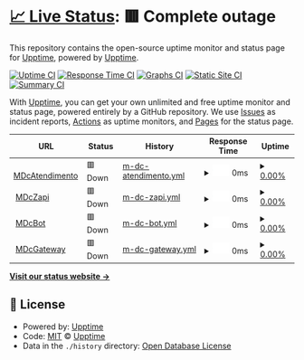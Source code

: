 # [📈 Live Status](https://demo.upptime.js.org): <!--live status--> **🟥 Complete outage**

This repository contains the open-source uptime monitor and status page for [Upptime](https://upptime.js.org), powered by [Upptime](https://github.com/upptime/upptime).

[![Uptime CI](https://github.com/aspiretony/uptimeservice/workflows/Uptime%20CI/badge.svg)](https://github.com/aspiretony/uptimeservice/actions?query=workflow%3A%22Uptime+CI%22)
[![Response Time CI](https://github.com/aspiretony/uptimeservice/workflows/Response%20Time%20CI/badge.svg)](https://github.com/aspiretony/uptimeservice/actions?query=workflow%3A%22Response+Time+CI%22)
[![Graphs CI](https://github.com/aspiretony/uptimeservice/workflows/Graphs%20CI/badge.svg)](https://github.com/aspiretony/uptimeservice/actions?query=workflow%3A%22Graphs+CI%22)
[![Static Site CI](https://github.com/aspiretony/uptimeservice/workflows/Static%20Site%20CI/badge.svg)](https://github.com/aspiretony/uptimeservice/actions?query=workflow%3A%22Static+Site+CI%22)
[![Summary CI](https://github.com/aspiretony/uptimeservice/workflows/Summary%20CI/badge.svg)](https://github.com/aspiretony/uptimeservice/actions?query=workflow%3A%22Summary+CI%22)

With [Upptime](https://upptime.js.org), you can get your own unlimited and free uptime monitor and status page, powered entirely by a GitHub repository. We use [Issues](https://github.com/upptime/upptime/issues) as incident reports, [Actions](https://github.com/aspiretony/uptimeservice/actions) as uptime monitors, and [Pages](https://demo.upptime.js.org) for the status page.

<!--start: status pages-->
<!-- This summary is generated by Upptime (https://github.com/upptime/upptime) -->
<!-- Do not edit this manually, your changes will be overwritten -->
<!-- prettier-ignore -->
| URL | Status | History | Response Time | Uptime |
| --- | ------ | ------- | ------------- | ------ |
| <img alt="" src="https://icons.duckduckgo.com/ip3/atendimento.mdbr.tech.ico" height="13"> [MDcAtendimento](https://atendimento.mdbr.tech) | 🟥 Down | [m-dc-atendimento.yml](https://github.com/aspiretony/uptimeservice/commits/HEAD/history/m-dc-atendimento.yml) | <details><summary><img alt="Response time graph" src="./graphs/m-dc-atendimento/response-time-week.png" height="20"> 0ms</summary><br><a href="https://aspiretony.github.io/uptimeservice/history/m-dc-atendimento"><img alt="Response time 0" src="https://img.shields.io/endpoint?url=https%3A%2F%2Fraw.githubusercontent.com%2Faspiretony%2Fuptimeservice%2FHEAD%2Fapi%2Fm-dc-atendimento%2Fresponse-time.json"></a><br><a href="https://aspiretony.github.io/uptimeservice/history/m-dc-atendimento"><img alt="24-hour response time 0" src="https://img.shields.io/endpoint?url=https%3A%2F%2Fraw.githubusercontent.com%2Faspiretony%2Fuptimeservice%2FHEAD%2Fapi%2Fm-dc-atendimento%2Fresponse-time-day.json"></a><br><a href="https://aspiretony.github.io/uptimeservice/history/m-dc-atendimento"><img alt="7-day response time 0" src="https://img.shields.io/endpoint?url=https%3A%2F%2Fraw.githubusercontent.com%2Faspiretony%2Fuptimeservice%2FHEAD%2Fapi%2Fm-dc-atendimento%2Fresponse-time-week.json"></a><br><a href="https://aspiretony.github.io/uptimeservice/history/m-dc-atendimento"><img alt="30-day response time 0" src="https://img.shields.io/endpoint?url=https%3A%2F%2Fraw.githubusercontent.com%2Faspiretony%2Fuptimeservice%2FHEAD%2Fapi%2Fm-dc-atendimento%2Fresponse-time-month.json"></a><br><a href="https://aspiretony.github.io/uptimeservice/history/m-dc-atendimento"><img alt="1-year response time 0" src="https://img.shields.io/endpoint?url=https%3A%2F%2Fraw.githubusercontent.com%2Faspiretony%2Fuptimeservice%2FHEAD%2Fapi%2Fm-dc-atendimento%2Fresponse-time-year.json"></a></details> | <details><summary><a href="https://aspiretony.github.io/uptimeservice/history/m-dc-atendimento">0.00%</a></summary><a href="https://aspiretony.github.io/uptimeservice/history/m-dc-atendimento"><img alt="All-time uptime 4.23%" src="https://img.shields.io/endpoint?url=https%3A%2F%2Fraw.githubusercontent.com%2Faspiretony%2Fuptimeservice%2FHEAD%2Fapi%2Fm-dc-atendimento%2Fuptime.json"></a><br><a href="https://aspiretony.github.io/uptimeservice/history/m-dc-atendimento"><img alt="24-hour uptime 0.00%" src="https://img.shields.io/endpoint?url=https%3A%2F%2Fraw.githubusercontent.com%2Faspiretony%2Fuptimeservice%2FHEAD%2Fapi%2Fm-dc-atendimento%2Fuptime-day.json"></a><br><a href="https://aspiretony.github.io/uptimeservice/history/m-dc-atendimento"><img alt="7-day uptime 0.00%" src="https://img.shields.io/endpoint?url=https%3A%2F%2Fraw.githubusercontent.com%2Faspiretony%2Fuptimeservice%2FHEAD%2Fapi%2Fm-dc-atendimento%2Fuptime-week.json"></a><br><a href="https://aspiretony.github.io/uptimeservice/history/m-dc-atendimento"><img alt="30-day uptime 7.96%" src="https://img.shields.io/endpoint?url=https%3A%2F%2Fraw.githubusercontent.com%2Faspiretony%2Fuptimeservice%2FHEAD%2Fapi%2Fm-dc-atendimento%2Fuptime-month.json"></a><br><a href="https://aspiretony.github.io/uptimeservice/history/m-dc-atendimento"><img alt="1-year uptime 0.00%" src="https://img.shields.io/endpoint?url=https%3A%2F%2Fraw.githubusercontent.com%2Faspiretony%2Fuptimeservice%2FHEAD%2Fapi%2Fm-dc-atendimento%2Fuptime-year.json"></a></details>
| <img alt="" src="https://icons.duckduckgo.com/ip3/speed.mdbr.tech.ico" height="13"> [MDcZapi](https://speed.mdbr.tech/checkserver.php) | 🟥 Down | [m-dc-zapi.yml](https://github.com/aspiretony/uptimeservice/commits/HEAD/history/m-dc-zapi.yml) | <details><summary><img alt="Response time graph" src="./graphs/m-dc-zapi/response-time-week.png" height="20"> 0ms</summary><br><a href="https://aspiretony.github.io/uptimeservice/history/m-dc-zapi"><img alt="Response time 0" src="https://img.shields.io/endpoint?url=https%3A%2F%2Fraw.githubusercontent.com%2Faspiretony%2Fuptimeservice%2FHEAD%2Fapi%2Fm-dc-zapi%2Fresponse-time.json"></a><br><a href="https://aspiretony.github.io/uptimeservice/history/m-dc-zapi"><img alt="24-hour response time 0" src="https://img.shields.io/endpoint?url=https%3A%2F%2Fraw.githubusercontent.com%2Faspiretony%2Fuptimeservice%2FHEAD%2Fapi%2Fm-dc-zapi%2Fresponse-time-day.json"></a><br><a href="https://aspiretony.github.io/uptimeservice/history/m-dc-zapi"><img alt="7-day response time 0" src="https://img.shields.io/endpoint?url=https%3A%2F%2Fraw.githubusercontent.com%2Faspiretony%2Fuptimeservice%2FHEAD%2Fapi%2Fm-dc-zapi%2Fresponse-time-week.json"></a><br><a href="https://aspiretony.github.io/uptimeservice/history/m-dc-zapi"><img alt="30-day response time 0" src="https://img.shields.io/endpoint?url=https%3A%2F%2Fraw.githubusercontent.com%2Faspiretony%2Fuptimeservice%2FHEAD%2Fapi%2Fm-dc-zapi%2Fresponse-time-month.json"></a><br><a href="https://aspiretony.github.io/uptimeservice/history/m-dc-zapi"><img alt="1-year response time 0" src="https://img.shields.io/endpoint?url=https%3A%2F%2Fraw.githubusercontent.com%2Faspiretony%2Fuptimeservice%2FHEAD%2Fapi%2Fm-dc-zapi%2Fresponse-time-year.json"></a></details> | <details><summary><a href="https://aspiretony.github.io/uptimeservice/history/m-dc-zapi">0.00%</a></summary><a href="https://aspiretony.github.io/uptimeservice/history/m-dc-zapi"><img alt="All-time uptime 4.01%" src="https://img.shields.io/endpoint?url=https%3A%2F%2Fraw.githubusercontent.com%2Faspiretony%2Fuptimeservice%2FHEAD%2Fapi%2Fm-dc-zapi%2Fuptime.json"></a><br><a href="https://aspiretony.github.io/uptimeservice/history/m-dc-zapi"><img alt="24-hour uptime 0.00%" src="https://img.shields.io/endpoint?url=https%3A%2F%2Fraw.githubusercontent.com%2Faspiretony%2Fuptimeservice%2FHEAD%2Fapi%2Fm-dc-zapi%2Fuptime-day.json"></a><br><a href="https://aspiretony.github.io/uptimeservice/history/m-dc-zapi"><img alt="7-day uptime 0.00%" src="https://img.shields.io/endpoint?url=https%3A%2F%2Fraw.githubusercontent.com%2Faspiretony%2Fuptimeservice%2FHEAD%2Fapi%2Fm-dc-zapi%2Fuptime-week.json"></a><br><a href="https://aspiretony.github.io/uptimeservice/history/m-dc-zapi"><img alt="30-day uptime 7.96%" src="https://img.shields.io/endpoint?url=https%3A%2F%2Fraw.githubusercontent.com%2Faspiretony%2Fuptimeservice%2FHEAD%2Fapi%2Fm-dc-zapi%2Fuptime-month.json"></a><br><a href="https://aspiretony.github.io/uptimeservice/history/m-dc-zapi"><img alt="1-year uptime 0.00%" src="https://img.shields.io/endpoint?url=https%3A%2F%2Fraw.githubusercontent.com%2Faspiretony%2Fuptimeservice%2FHEAD%2Fapi%2Fm-dc-zapi%2Fuptime-year.json"></a></details>
| <img alt="" src="https://icons.duckduckgo.com/ip3/140.238.178.147.ico" height="13"> [MDcBot](http://140.238.178.147:5678) | 🟥 Down | [m-dc-bot.yml](https://github.com/aspiretony/uptimeservice/commits/HEAD/history/m-dc-bot.yml) | <details><summary><img alt="Response time graph" src="./graphs/m-dc-bot/response-time-week.png" height="20"> 0ms</summary><br><a href="https://aspiretony.github.io/uptimeservice/history/m-dc-bot"><img alt="Response time 0" src="https://img.shields.io/endpoint?url=https%3A%2F%2Fraw.githubusercontent.com%2Faspiretony%2Fuptimeservice%2FHEAD%2Fapi%2Fm-dc-bot%2Fresponse-time.json"></a><br><a href="https://aspiretony.github.io/uptimeservice/history/m-dc-bot"><img alt="24-hour response time 0" src="https://img.shields.io/endpoint?url=https%3A%2F%2Fraw.githubusercontent.com%2Faspiretony%2Fuptimeservice%2FHEAD%2Fapi%2Fm-dc-bot%2Fresponse-time-day.json"></a><br><a href="https://aspiretony.github.io/uptimeservice/history/m-dc-bot"><img alt="7-day response time 0" src="https://img.shields.io/endpoint?url=https%3A%2F%2Fraw.githubusercontent.com%2Faspiretony%2Fuptimeservice%2FHEAD%2Fapi%2Fm-dc-bot%2Fresponse-time-week.json"></a><br><a href="https://aspiretony.github.io/uptimeservice/history/m-dc-bot"><img alt="30-day response time 0" src="https://img.shields.io/endpoint?url=https%3A%2F%2Fraw.githubusercontent.com%2Faspiretony%2Fuptimeservice%2FHEAD%2Fapi%2Fm-dc-bot%2Fresponse-time-month.json"></a><br><a href="https://aspiretony.github.io/uptimeservice/history/m-dc-bot"><img alt="1-year response time 0" src="https://img.shields.io/endpoint?url=https%3A%2F%2Fraw.githubusercontent.com%2Faspiretony%2Fuptimeservice%2FHEAD%2Fapi%2Fm-dc-bot%2Fresponse-time-year.json"></a></details> | <details><summary><a href="https://aspiretony.github.io/uptimeservice/history/m-dc-bot">0.00%</a></summary><a href="https://aspiretony.github.io/uptimeservice/history/m-dc-bot"><img alt="All-time uptime 0.68%" src="https://img.shields.io/endpoint?url=https%3A%2F%2Fraw.githubusercontent.com%2Faspiretony%2Fuptimeservice%2FHEAD%2Fapi%2Fm-dc-bot%2Fuptime.json"></a><br><a href="https://aspiretony.github.io/uptimeservice/history/m-dc-bot"><img alt="24-hour uptime 0.00%" src="https://img.shields.io/endpoint?url=https%3A%2F%2Fraw.githubusercontent.com%2Faspiretony%2Fuptimeservice%2FHEAD%2Fapi%2Fm-dc-bot%2Fuptime-day.json"></a><br><a href="https://aspiretony.github.io/uptimeservice/history/m-dc-bot"><img alt="7-day uptime 0.00%" src="https://img.shields.io/endpoint?url=https%3A%2F%2Fraw.githubusercontent.com%2Faspiretony%2Fuptimeservice%2FHEAD%2Fapi%2Fm-dc-bot%2Fuptime-week.json"></a><br><a href="https://aspiretony.github.io/uptimeservice/history/m-dc-bot"><img alt="30-day uptime 7.96%" src="https://img.shields.io/endpoint?url=https%3A%2F%2Fraw.githubusercontent.com%2Faspiretony%2Fuptimeservice%2FHEAD%2Fapi%2Fm-dc-bot%2Fuptime-month.json"></a><br><a href="https://aspiretony.github.io/uptimeservice/history/m-dc-bot"><img alt="1-year uptime 0.00%" src="https://img.shields.io/endpoint?url=https%3A%2F%2Fraw.githubusercontent.com%2Faspiretony%2Fuptimeservice%2FHEAD%2Fapi%2Fm-dc-bot%2Fuptime-year.json"></a></details>
| <img alt="" src="https://icons.duckduckgo.com/ip3/speed.mdbr.tech.ico" height="13"> [MDcGateway](https://speed.mdbr.tech) | 🟥 Down | [m-dc-gateway.yml](https://github.com/aspiretony/uptimeservice/commits/HEAD/history/m-dc-gateway.yml) | <details><summary><img alt="Response time graph" src="./graphs/m-dc-gateway/response-time-week.png" height="20"> 0ms</summary><br><a href="https://aspiretony.github.io/uptimeservice/history/m-dc-gateway"><img alt="Response time 0" src="https://img.shields.io/endpoint?url=https%3A%2F%2Fraw.githubusercontent.com%2Faspiretony%2Fuptimeservice%2FHEAD%2Fapi%2Fm-dc-gateway%2Fresponse-time.json"></a><br><a href="https://aspiretony.github.io/uptimeservice/history/m-dc-gateway"><img alt="24-hour response time 0" src="https://img.shields.io/endpoint?url=https%3A%2F%2Fraw.githubusercontent.com%2Faspiretony%2Fuptimeservice%2FHEAD%2Fapi%2Fm-dc-gateway%2Fresponse-time-day.json"></a><br><a href="https://aspiretony.github.io/uptimeservice/history/m-dc-gateway"><img alt="7-day response time 0" src="https://img.shields.io/endpoint?url=https%3A%2F%2Fraw.githubusercontent.com%2Faspiretony%2Fuptimeservice%2FHEAD%2Fapi%2Fm-dc-gateway%2Fresponse-time-week.json"></a><br><a href="https://aspiretony.github.io/uptimeservice/history/m-dc-gateway"><img alt="30-day response time 0" src="https://img.shields.io/endpoint?url=https%3A%2F%2Fraw.githubusercontent.com%2Faspiretony%2Fuptimeservice%2FHEAD%2Fapi%2Fm-dc-gateway%2Fresponse-time-month.json"></a><br><a href="https://aspiretony.github.io/uptimeservice/history/m-dc-gateway"><img alt="1-year response time 0" src="https://img.shields.io/endpoint?url=https%3A%2F%2Fraw.githubusercontent.com%2Faspiretony%2Fuptimeservice%2FHEAD%2Fapi%2Fm-dc-gateway%2Fresponse-time-year.json"></a></details> | <details><summary><a href="https://aspiretony.github.io/uptimeservice/history/m-dc-gateway">0.00%</a></summary><a href="https://aspiretony.github.io/uptimeservice/history/m-dc-gateway"><img alt="All-time uptime 4.23%" src="https://img.shields.io/endpoint?url=https%3A%2F%2Fraw.githubusercontent.com%2Faspiretony%2Fuptimeservice%2FHEAD%2Fapi%2Fm-dc-gateway%2Fuptime.json"></a><br><a href="https://aspiretony.github.io/uptimeservice/history/m-dc-gateway"><img alt="24-hour uptime 0.00%" src="https://img.shields.io/endpoint?url=https%3A%2F%2Fraw.githubusercontent.com%2Faspiretony%2Fuptimeservice%2FHEAD%2Fapi%2Fm-dc-gateway%2Fuptime-day.json"></a><br><a href="https://aspiretony.github.io/uptimeservice/history/m-dc-gateway"><img alt="7-day uptime 0.00%" src="https://img.shields.io/endpoint?url=https%3A%2F%2Fraw.githubusercontent.com%2Faspiretony%2Fuptimeservice%2FHEAD%2Fapi%2Fm-dc-gateway%2Fuptime-week.json"></a><br><a href="https://aspiretony.github.io/uptimeservice/history/m-dc-gateway"><img alt="30-day uptime 7.96%" src="https://img.shields.io/endpoint?url=https%3A%2F%2Fraw.githubusercontent.com%2Faspiretony%2Fuptimeservice%2FHEAD%2Fapi%2Fm-dc-gateway%2Fuptime-month.json"></a><br><a href="https://aspiretony.github.io/uptimeservice/history/m-dc-gateway"><img alt="1-year uptime 0.00%" src="https://img.shields.io/endpoint?url=https%3A%2F%2Fraw.githubusercontent.com%2Faspiretony%2Fuptimeservice%2FHEAD%2Fapi%2Fm-dc-gateway%2Fuptime-year.json"></a></details>

<!--end: status pages-->

[**Visit our status website →**](https://aspiretony.github.io/uptimeservice)

## 📄 License

- Powered by: [Upptime](https://github.com/upptime/upptime)
- Code: [MIT](./LICENSE) © [Upptime](https://upptime.js.org)
- Data in the `./history` directory: [Open Database License](https://opendatacommons.org/licenses/odbl/1-0/)
